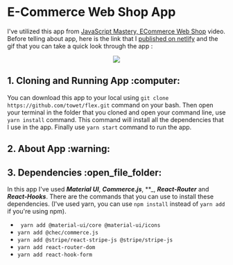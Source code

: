 # E-Commerce Web Shop App

I've utilized this app from [JavaScript Mastery, ECommerce Web Shop](https://www.youtube.com/watch?v=377AQ0y6LPA&list=PL6QREj8te1P6wX9m5KnicnDVEucbOPsqR&index=5) video. Before telling about app, here is the link that I [published on netlify](https://e-commerce-by-emre.netlify.app/) and the gif that you can take a quick look through the app :



<p align="center">
    <img src="https://github.com/towet/flex.git">
</p>

<h2> 1. Cloning and Running App :computer:</h2>



You can download this app to your local using `git clone https://github.com/towet/flex.git` command on your bash. Then open your terminal in the folder that you cloned and open your command line, use `yarn install` command. This command will install all the dependencies that I use in the app. Finally use `yarn start` command to run the app.

<h2> 2. About App :warning: </h2>




<h2> 3. Dependencies :open_file_folder:</h2>



In this app I've used **_Material UI_**, **_Commerce.js_**, **_, **_React-Router_** and **_React-Hooks_**.
There are the commands that you can use to install these dependencies. (I've used yarn, you can use `npm install` instead of `yarn add` if you're using npm).

- ` yarn add @material-ui/core @material-ui/icons`
- `yarn add @chec/commerce.js`
- `yarn add @stripe/react-stripe-js @stripe/stripe-js`
- `yarn add react-router-dom`
- `yarn add react-hook-form`
